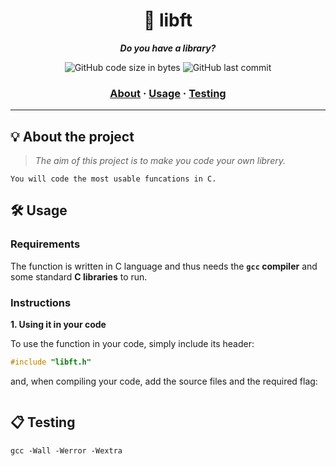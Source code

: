 <h1 align="center">
	📖 libft
</h1>

<p align="center">
	<b><i>Do you have a library?</i></b><br>
</p>

<p align="center">
	<img alt="GitHub code size in bytes" src="https://img.shields.io/github/languages/code-size/jdecorte-be/42-Get-next-line?color=lightblue" />
	<img alt="GitHub last commit" src="https://img.shields.io/github/last-commit/Kevinwmiguel/libft?color=green" />
</p>

<h3 align="center">
	<a href="#%EF%B8%8F-about">About</a>
	<span> · </span>
	<a href="#%EF%B8%8F-usage">Usage</a>
	<span> · </span>
	<a href="#-testing">Testing</a>
</h3>

---

## 💡 About the project

> _The aim of this project is to make you code your own librery._

	You will code the most usable funcations in C.

## 🛠️ Usage

### Requirements

The function is written in C language and thus needs the **`gcc` compiler** and some standard **C libraries** to run.

### Instructions

**1. Using it in your code**

To use the function in your code, simply include its header:

```C
#include "libft.h"
```

and, when compiling your code, add the source files and the required flag:

```
```

## 📋 Testing


```shell
gcc -Wall -Werror -Wextra 
```
